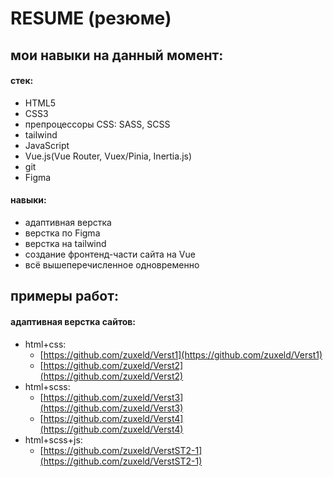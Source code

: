 # RESUME (резюме)
## мои навыки на данный момент:  
#### **стек**:   
* HTML5  
* CSS3  
* препроцессоры CSS: SASS, SCSS  
* tailwind  
* JavaScript  
* Vue.js(Vue Router, Vuex/Pinia, Inertia.js)
* git  
* Figma

#### **навыки**:  
* адаптивная верстка  
* верстка по Figma  
* верстка на tailwind  
* создание фронтенд-части сайта на Vue  
* всё вышеперечисленное одновременно  


## примеры работ:  
#### адаптивная верстка сайтов:  
* html+css:  
    - [https://github.com/zuxeld/Verst1](https://github.com/zuxeld/Verst1)  
    - [https://github.com/zuxeld/Verst2](https://github.com/zuxeld/Verst2)  
* html+scss:  
    - [https://github.com/zuxeld/Verst3](https://github.com/zuxeld/Verst3)  
    - [https://github.com/zuxeld/Verst4](https://github.com/zuxeld/Verst4)  
* html+scss+js:  
    - [https://github.com/zuxeld/VerstST2-1](https://github.com/zuxeld/VerstST2-1)  
